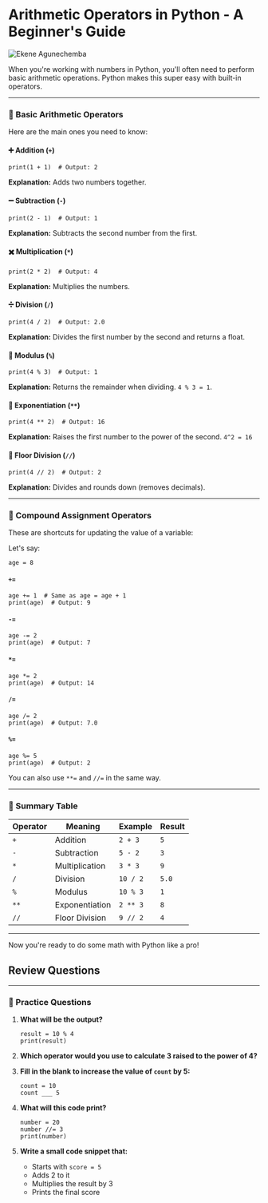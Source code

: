 # Arithmetic Operators in Python - A Beginner's Guide
![Ekene Agunechemba](https://agunechembaekene.wordpress.com/wp-content/uploads/2025/05/a_clean_and_modern_flat_style_illustration_of.jpeg)

When you're working with numbers in Python, you'll often need to perform basic arithmetic operations. Python makes this super easy with built-in operators.

---

### 🧱 Basic Arithmetic Operators

Here are the main ones you need to know:

#### ➕ Addition (`+`)

```
print(1 + 1)  # Output: 2
```

**Explanation:** Adds two numbers together.

#### ➖ Subtraction (`-`)

```
print(2 - 1)  # Output: 1
```

**Explanation:** Subtracts the second number from the first.

#### ✖️ Multiplication (`*`)

```
print(2 * 2)  # Output: 4
```

**Explanation:** Multiplies the numbers.

#### ➗ Division (`/`)

```
print(4 / 2)  # Output: 2.0
```

**Explanation:** Divides the first number by the second and returns a float.

#### 🧹 Modulus (`%`)

```
print(4 % 3)  # Output: 1
```

**Explanation:** Returns the remainder when dividing. `4 % 3 = 1`.

#### 🔼 Exponentiation (`**`)

```
print(4 ** 2)  # Output: 16
```

**Explanation:** Raises the first number to the power of the second. `4^2 = 16`

#### 🔻 Floor Division (`//`)

```
print(4 // 2)  # Output: 2
```

**Explanation:** Divides and rounds down (removes decimals).

---

### 🧪 Compound Assignment Operators

These are shortcuts for updating the value of a variable:

Let's say:

```
age = 8
```

#### `+=`

```
age += 1  # Same as age = age + 1
print(age)  # Output: 9
```

#### `-=`

```
age -= 2
print(age)  # Output: 7
```

#### `*=`

```
age *= 2
print(age)  # Output: 14
```

#### `/=`

```
age /= 2
print(age)  # Output: 7.0
```

#### `%=`

```
age %= 5
print(age)  # Output: 2
```

You can also use `**=` and `//=` in the same way.

---

### 📓 Summary Table

| Operator | Meaning        | Example  | Result |
| -------- | -------------- | -------- | ------ |
| `+`      | Addition       | `2 + 3`  | `5`    |
| `-`      | Subtraction    | `5 - 2`  | `3`    |
| `*`      | Multiplication | `3 * 3`  | `9`    |
| `/`      | Division       | `10 / 2` | `5.0`  |
| `%`      | Modulus        | `10 % 3` | `1`    |
| `**`     | Exponentiation | `2 ** 3` | `8`    |
| `//`     | Floor Division | `9 // 2` | `4`    |

---

Now you're ready to do some math with Python like a pro!

## Review Questions

---

### 🧠 Practice Questions

1. **What will be the output?**

   ```
   result = 10 % 4
   print(result)
   ```

2. **Which operator would you use to calculate 3 raised to the power of 4?**

3. **Fill in the blank to increase the value of `count` by 5:**

   ```
   count = 10  
   count ___ 5
   ```

4. **What will this code print?**

   ```
   number = 20  
   number //= 3  
   print(number)
   ```

5. **Write a small code snippet that:**

   * Starts with `score = 5`
   * Adds 2 to it
   * Multiplies the result by 3
   * Prints the final score
